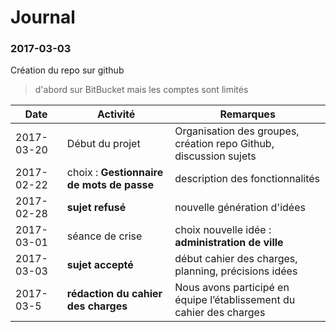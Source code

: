 # Journal  

### 2017-03-03  
Création du repo sur github  
> d'abord sur BitBucket mais les comptes sont limités  


Date | Activité | Remarques
------------ | ------------- | -----------
2017-03-20 | Début du projet | Organisation des groupes, création repo Github, discussion sujets  
2017-02-22 | choix : __Gestionnaire de mots de passe__ | description des fonctionnalités  
2017-02-28 | __sujet refusé__ | nouvelle génération d'idées
2017-03-01 | séance de crise | choix nouvelle idée : __administration de ville__
2017-03-03 | __sujet accepté__ | début cahier des charges, planning, précisions idées
2017-03-5  |__rédaction du cahier des charges__ | Nous avons participé en équipe l’établissement du cahier des charges
